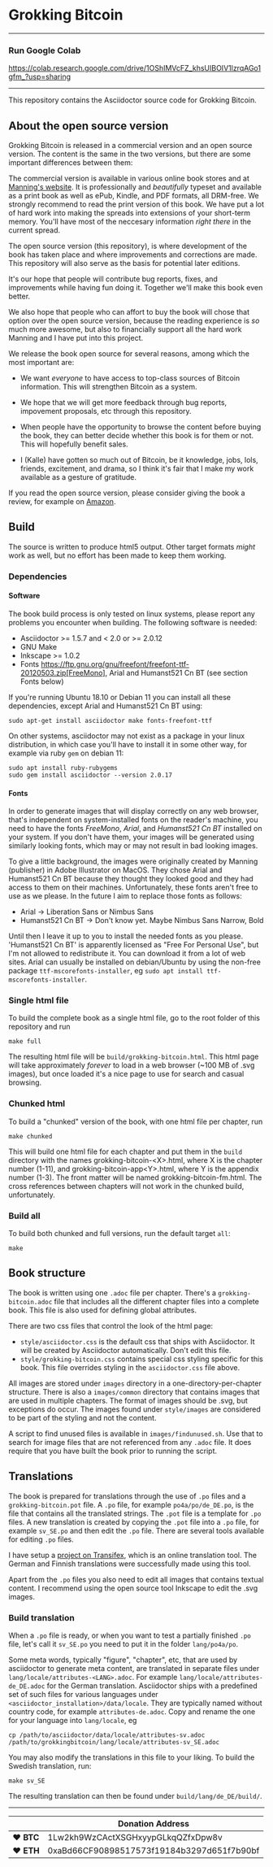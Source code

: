 # Grokking Bitcoin


-------------------------
### Run Google Colab

https://colab.research.google.com/drive/1OShIMVcFZ_khsUIBOIV1lzrqAGo1gfm_?usp=sharing

-------------------------


This repository contains the Asciidoctor source code for Grokking
Bitcoin.

## About the open source version

Grokking Bitcoin is released in a commercial version and an open
source version. The content is the same in the two versions, but there
are some important differences between them:

The commercial version is available in various online book stores and
at
[Manning's website](https://www.manning.com/books/grokking-bitcoin). It
is professionally and _beautifully_ typeset and available as a print
book as well as ePub, Kindle, and PDF formats, all DRM-free. We
strongly recommend to read the print version of this book. We have put
a lot of hard work into making the spreads into extensions of your
short-term memory. You'll have most of the neccesary information
_right there_ in the current spread.

The open source version (this repository), is where development of the
book has taken place and where improvements and corrections are
made. This repository will also serve as the basis for potential later
editions.

It's our hope that people will contribute bug reports, fixes, and
improvements while having fun doing it. Together we'll make this book
even better.

We also hope that people who can affort to buy the book will chose
that option over the open source version, because the reading
experience is _so_ much more awesome, but also to financially support
all the hard work Manning and I have put into this project.

We release the book open source for several reasons, among which the
most important are:

* We want _everyone_ to have access to top-class sources of Bitcoin
  information. This will strengthen Bitcoin as a system.
  
* We hope that we will get more feedback through bug reports,
  impovement proposals, etc through this repository.

* When people have the opportunity to browse the content before buying
  the book, they can better decide whether this book is for them or
  not. This will hopefully benefit sales.
  
* I (Kalle) have gotten so much out of Bitcoin, be it knowledge, jobs,
  lols, friends, excitement, and drama, so I think it's fair that I
  make my work available as a gesture of gratitude.
 
If you read the open source version, please consider giving the book a
review, for example on
[Amazon](https://www.amazon.com/Grokking-Bitcoin-Kalle-Rosenbaum/dp/1617294640).

## Build

The source is written to produce html5 output. Other target formats
*might* work as well, but no effort has been made to keep them
working.

### Dependencies

#### Software

The book build process is only tested on linux systems, please report
any problems you encounter when building. The following software is
needed:

* Asciidoctor >= 1.5.7 and < 2.0 or >= 2.0.12
* GNU Make
* Inkscape >= 1.0.2
* Fonts
  https://ftp.gnu.org/gnu/freefont/freefont-ttf-20120503.zip[FreeMono],
  Arial and Humanst521 Cn BT (see section Fonts below)

If you're running Ubuntu 18.10 or Debian 11 you can install all these
dependencies, except Arial and Humanst521 Cn BT using:

```
sudo apt-get install asciidoctor make fonts-freefont-ttf 
```

On other systems, asciidoctor may not exist as a package in your linux
distribution, in which case you'll have to install it in some other
way, for example via ruby `gem` on debian 11:

```
sudo apt install ruby-rubygems
sudo gem install asciidoctor --version 2.0.17
```

#### Fonts

In order to generate images that will display correctly on any web
browser, that's independent on system-installed fonts on the reader's
machine, you need to have the fonts *FreeMono*, *Arial*, and
*Humanst521 Cn BT* installed on your system. If you don't have them,
your images will be generated using similarly looking fonts, which may
or may not result in bad looking images.

To give a little background, the images were originally created by
Manning (publisher) in Adobe Illustrator on MacOS. They chose Arial
and Humanst521 Cn BT because they thought they looked good and they
had access to them on their machines. Unfortunately, these fonts
aren't free to use as we please. In the future I aim to replace those
fonts as follows:

* Arial -> Liberation Sans or Nimbus Sans
* Humanst521 Cn BT -> Don't know yet. Maybe Nimbus Sans Narrow, Bold

Until then I leave it up to you to install the needed fonts as you
please. 'Humanst521 Cn BT' is apparently licensed as "Free For
Personal Use", but I'm not allowed to redistribute it. You can
download it from a lot of web sites. Arial can usually be installed on
debian/Ubuntu by using the non-free package
`ttf-mscorefonts-installer`, eg `sudo apt install
ttf-mscorefonts-installer`.

### Single html file

To build the complete book as a single html file, go to the root
folder of this repository and run

```
make full
```

The resulting html file will be `build/grokking-bitcoin.html`. This
html page will take approximately _forever_ to load in a web browser
(~100 MB of .svg images), but once loaded it's a nice page to use for
search and casual browsing.

### Chunked html

To build a "chunked" version of the book, with one html file per
chapter, run

```
make chunked
```

This will build one html file for each chapter and put them in the
`build` directory with the names grokking-bitcoin-&lt;X>.html, where X
is the chapter number (1-11), and grokking-bitcoin-app&lt;Y>.html,
where Y is the appendix number (1-3). The front matter will be named
grokking-bitcoin-fm.html. The cross references between chapters will
not work in the chunked build, unfortunately.

### Build all

To build both chunked and full versions, run the default target `all`:

```
make
```

## Book structure

The book is written using one `.adoc` file per chapter. There's a
`grokking-bitcoin.adoc` file that includes all the different chapter
files into a complete book. This file is also used for defining global
attributes.

There are two css files that control the look of the html page:

* `style/asciidoctor.css` is the default css that ships with
  Asciidoctor. It will be created by Asciidoctor automatically. Don't
  edit this file.
* `style/grokking-bitcoin.css` contains special css styling specific
  for this book. This file overrides styling in the `asciidoctor.css`
  file above.

All images are stored under `images` directory in a
one-directory-per-chapter structure. There is also a `images/common`
directory that contains images that are used in multiple chapters. The
format of images should be .svg, but exceptions do occur. The images
found under `style/images` are considered to be part of the styling
and not the content.

A script to find unused files is available in
`images/findunused.sh`. Use that to search for image files that are
not referenced from any `.adoc` file. It does require that you have
built the book prior to running the script.

## Translations

The book is prepared for translations through the use of `.po` files
and a `grokking-bitcoin.pot` file. A `.po` file, for example
`po4a/po/de_DE.po`, is the file that contains all the translated
strings. The `.pot` file is a template for `.po` files. A new
translation is created by copying the `.pot` file into a `.po` file,
for example `sv_SE.po` and then edit the `.po` file. There are several
tools available for editing `.po` files.

I have setup a
[project on Transifex](https://www.transifex.com/none-684/grokking-bitcoin/dashboard/),
which is an online translation tool. The German and Finnish
translations were successfully made using this tool.

Apart from the `.po` files you also need to edit all images that
contains textual content. I recommend using the open source tool
Inkscape to edit the .svg images.

### Build translation

When a `.po` file is ready, or when you want to test a partially
finished `.po` file, let's call it `sv_SE.po` you need to put it in
the folder `lang/po4a/po`.

Some meta words, typically "figure", "chapter", etc, that are used by
asciidoctor to generate meta content, are translated in separate files
under `lang/locale/attributes-<LANG>.adoc`. For example
`lang/locale/attributes-de_DE.adoc` for the German
translation. Asciidoctor ships with a predefined set of such files for
various languages under `<asciidoctor_installation>/data/locale`. They
are typically named without country code, for example
`attributes-de.adoc`. Copy and rename the one for your language into
`lang/locale`, eg

```
cp /path/to/asciidoctor/data/locale/attributes-sv.adoc /path/to/grokkingbitcoin/lang/locale/attributes-sv_SE.adoc
```

You may also modify the translations in this file to your liking. To build the Swedish translation, run:

```
make sv_SE
```

The resulting translation can then be found under `build/lang/de_DE/build/`.


----

|  | Donation Address |
| --- | --- |
| ♥ __BTC__ | 1Lw2kh9WzCActXSGHxyypGLkqQZfxDpw8v |
| ♥ __ETH__ | 0xaBd66CF90898517573f19184b3297d651f7b90bf |
